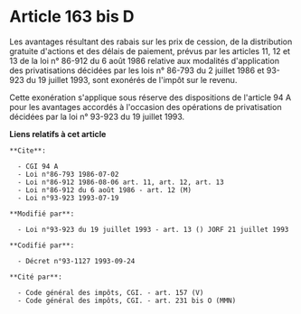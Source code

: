 # Article 163 bis D

Les avantages résultant des rabais sur les prix de cession, de la distribution gratuite d'actions et des délais de paiement,
prévus par les articles 11, 12 et 13 de la loi n° 86-912 du 6 août 1986 relative aux modalités d'application des
privatisations décidées par les lois n° 86-793 du 2 juillet 1986 et 93-923 du 19 juillet 1993, sont exonérés de l'impôt sur
le revenu.

Cette exonération s'applique sous réserve des dispositions de l'article 94 A pour les avantages accordés à l'occasion des
opérations de privatisation décidées par la loi n° 93-923 du 19 juillet 1993.

**Liens relatifs à cet article**

	**Cite**:

	  - CGI 94 A
	  - Loi n°86-793 1986-07-02
	  - Loi n°86-912 1986-08-06 art. 11, art. 12, art. 13
	  - Loi n°86-912 du 6 août 1986 - art. 12 (M)
	  - Loi n°93-923 1993-07-19

	**Modifié par**:

	  - Loi n°93-923 du 19 juillet 1993 - art. 13 () JORF 21 juillet 1993

	**Codifié par**:

	  - Décret n°93-1127 1993-09-24

	**Cité par**:

	  - Code général des impôts, CGI. - art. 157 (V)
	  - Code général des impôts, CGI. - art. 231 bis O (MMN)
